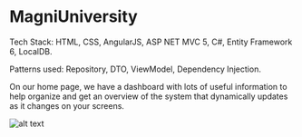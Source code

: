 # MagniUniversity

Tech Stack: HTML, CSS, AngularJS, ASP NET MVC 5, C#, Entity Framework 6, LocalDB.

Patterns used: Repository, DTO, ViewModel, Dependency Injection.

On our home page, we have a dashboard with lots of useful information to help organize and get an overview of the system that dynamically updates as it changes on your screens.

![alt text](https://i.ibb.co/dmRSQ7q/image.png)
